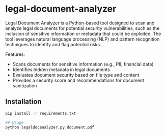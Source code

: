 # legal-document-analyzer
Legal Document Analyzer is a Python-based tool designed to scan and analyze legal documents for potential security vulnerabilities, such as the inclusion of sensitive information or metadata that could be exploited. The tool leverages natural language processing (NLP) and pattern recognition techniques to identify and flag potential risks.

Features:
- Scans documents for sensitive information (e.g., PII, financial data)
- Identifies hidden metadata in legal documents
- Evaluates document security based on file type and content
- Provides a security score and recommendations for document sanitization

## Installation
```bash
pip install -r requirements.txt

## Usage
python legaldocanalyzer.py document.pdf
